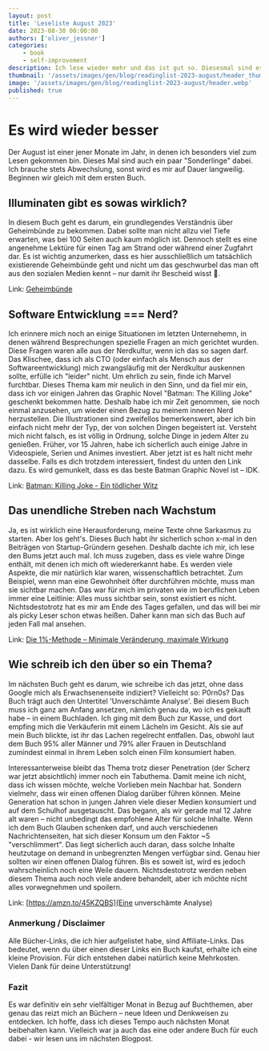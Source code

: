 ```yaml
---
layout: post
title: 'Leseliste August 2023'
date: 2023-08-30 00:00:00
authors: ['oliver_jessner']
categories:
    - book
    - self-improvement
description: Ich lese wieder mehr und das ist gut so. Diesesmal sind es sehr unterschiedliche "Themen" geworden.
thumbnail: '/assets/images/gen/blog/readinglist-2023-august/header_thumbnail.webp'
image: '/assets/images/gen/blog/readinglist-2023-august/header.webp'
published: true
---
```


# Es wird wieder besser

Der August ist einer jener Monate im Jahr, in denen ich besonders viel zum Lesen gekommen bin. Dieses Mal sind auch ein paar "Sonderlinge" dabei. Ich brauche stets Abwechslung, sonst wird es mir auf Dauer langweilig. Beginnen wir gleich mit dem ersten Buch.

## Illuminaten gibt es sowas wirklich?

In diesem Buch geht es darum, ein grundlegendes Verständnis über Geheimbünde zu bekommen. Dabei sollte man nicht allzu viel Tiefe erwarten, was bei 100 Seiten auch kaum möglich ist. Dennoch stellt es eine angenehme Lektüre für einen Tag am Strand oder während einer Zugfahrt dar. Es ist wichtig anzumerken, dass es hier ausschließlich um tatsächlich existierende Geheimbünde geht und nicht um das geschwurbel das man oft aus den sozialen Medien kennt – nur damit ihr Bescheid wisst 🌝.

Link: [Geheimbünde](https://amzn.to/3KVSd3K)

## Software Entwicklung === Nerd?

Ich erinnere mich noch an einige Situationen im letzten Unternehemn, in denen während Besprechungen spezielle Fragen an mich gerichtet wurden. Diese Fragen waren alle aus der Nerdkultur, wenn ich das so sagen darf. Das Klischee, dass ich als CTO (oder einfach als Mensch aus der Softwareentwicklung) mich zwangsläufig mit der Nerdkultur auskennen sollte, erfülle ich "leider" nicht. Um ehrlich zu sein, finde ich Marvel furchtbar. Dieses Thema kam mir neulich in den Sinn, und da fiel mir ein, dass ich vor einigen Jahren das Graphic Novel "Batman: The Killing Joke" geschenkt bekommen hatte. Deshalb habe ich mir Zeit genommen, sie noch einmal anzusehen, um wieder einen Bezug zu meinem inneren Nerd herzustellen. Die Illustrationen sind zweifellos bemerkenswert, aber ich bin einfach nicht mehr der Typ, der von solchen Dingen begeistert ist. Versteht mich nicht falsch, es ist völlig in Ordnung, solche Dinge in jedem Alter zu genießen. Früher, vor 15 Jahren, habe ich sicherlich auch einige Jahre in Videospiele, Serien und Animes investiert. Aber jetzt ist es halt nicht mehr dasselbe. Falls es dich trotzdem interessiert, findest du unten den Link dazu. Es wird gemunkelt, dass es das beste Batman Graphic Novel ist – IDK.

Link: [Batman: Killing Joke - Ein tödlicher Witz](https://amzn.to/3QXofzU)

## Das unendliche Streben nach Wachstum

Ja, es ist wirklich eine Herausforderung, meine Texte ohne Sarkasmus zu starten. Aber los geht's. Dieses Buch habt ihr sicherlich schon x-mal in den Beiträgen von Startup-Gründern gesehen. Deshalb dachte ich mir, ich lese den Bums jetzt auch mal. Ich muss zugeben, dass es viele wahre Dinge enthält, mit denen ich mich oft wiedererkannt habe. Es werden viele Aspekte, die mir natürlich klar waren, wissenschaftlich betrachtet. Zum Beispiel, wenn man eine Gewohnheit öfter durchführen möchte, muss man sie sichtbar machen. Das war für mich im privaten wie im beruflichen Leben immer eine Leitlinie: Alles muss sichtbar sein, sonst existiert es nicht. Nichtsdestotrotz hat es mir am Ende des Tages gefallen, und das will bei mir als picky Leser schon etwas heißen. Daher kann man sich das Buch auf jeden Fall mal ansehen.

Link: [Die 1%-Methode – Minimale Veränderung, maximale Wirkung](https://amzn.to/3LocU8L)

## Wie schreib ich den über so ein Thema?

Im nächsten Buch geht es darum, wie schreibe ich das jetzt, ohne dass Google mich als Erwachsenenseite indiziert? Vielleicht so: P0rn0s? Das Buch trägt auch den Untertitel 'Unverschämte Analyse'. Bei diesem Buch muss ich ganz am Anfang ansetzen, nämlich genau da, wo ich es gekauft habe – in einem Buchladen. Ich ging mit dem Buch zur Kasse, und dort empfing mich die Verkäuferin mit einem Lächeln im Gesicht. Als sie auf mein Buch blickte, ist ihr das Lachen regelrecht entfallen. Das, obwohl laut dem Buch 95% aller Männer und 79% aller Frauen in Deutschland zumindest einmal in ihrem Leben solch einen Film konsumiert haben.

Interessanterweise bleibt das Thema trotz dieser Penetration (der Scherz war jetzt absichtlich) immer noch ein Tabuthema. Damit meine ich nicht, dass ich wissen möchte, welche Vorlieben mein Nachbar hat. Sondern vielmehr, dass wir einen offenen Dialog darüber führen können. Meine Generation hat schon in jungen Jahren viele dieser Medien konsumiert und auf dem Schulhof ausgetauscht. Das begann, als wir gerade mal 12 Jahre alt waren – nicht unbedingt das empfohlene Alter für solche Inhalte. Wenn ich dem Buch Glauben schenken darf, und auch verschiedenen Nachrichtenseiten, hat sich dieser Konsum um den Faktor ~5 "verschlimmert". Das liegt sicherlich auch daran, dass solche Inhalte heutzutage on demand in unbegrenzten Mengen verfügbar sind. Genau hier sollten wir einen offenen Dialog führen. Bis es soweit ist, wird es jedoch wahrscheinlich noch eine Weile dauern. Nichtsdestotrotz werden neben diesem Thema auch noch viele andere behandelt, aber ich möchte nicht alles vorwegnehmen und spoilern.

Link: [https://amzn.to/45KZQBS](Eine unverschämte Analyse)

### Anmerkung / Disclaimer

Alle Bücher-Links, die ich hier aufgelistet habe, sind Affiliate-Links. Das bedeutet, wenn du über einen dieser Links ein Buch kaufst, erhalte ich eine kleine Provision. Für dich entstehen dabei natürlich keine Mehrkosten. Vielen Dank für deine Unterstützung!

### Fazit

Es war definitiv ein sehr vielfältiger Monat in Bezug auf Buchthemen, aber genau das reizt mich an Büchern – neue Ideen und Denkweisen zu entdecken. Ich hoffe, dass ich dieses Tempo auch nächsten Monat beibehalten kann. Vielleich war ja auch das eine oder andere Buch für euch dabei - wir lesen uns im nächsten Blogpost.
